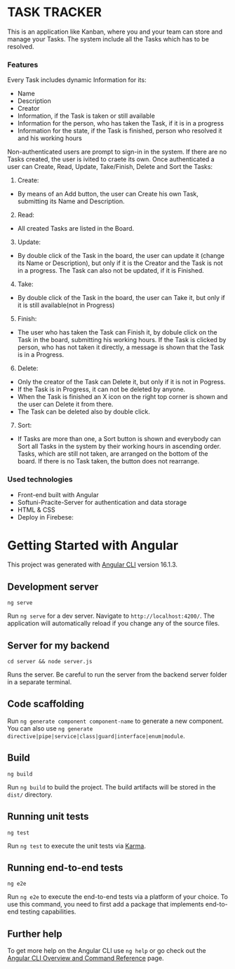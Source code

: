 # TASK TRACKER

This is an application like Kanban, where you and your team can store and manage your Tasks.
The system include all the Tasks which has to be resolved.

### Features

Every Task includes dynamic Information for its:

- Name
- Description
- Creator
- Information, if the Task is taken or still available 
- Information for the person, who has taken the Task, if it is in a progress
- Information for the state, if the Task is finished, person who resolved it and his working hours


Non-authenticated users are prompt to sign-in in the system. 
If there are no Tasks created, the user is ivited to craete its own.
Once authenticated a user can Create, Read, Update, Take/Finish, Delete and Sort the Tasks:

 1. Create:
 - By means of an Add button, the user can Create his own Task, submitting its Name and Description.
 2. Read:
 - All created Tasks are listed in the Board.
 3. Update:
 - By double click of the Task in the board, the user can update it (change its Name or Description), 
 but only if it is the Creator and the Task is not in a progress. The Task can also not be updated, if it is Finished.
 4. Take:
 - By double click of the Task in the board, the user can Take it, but only if it is still available(not in Progress)
 5. Finish:
 - The user who has taken the Task can Finish it, by dobule click on the Task in the board, submitting his working hours.
 If the Task is clicked by person, who has not taken it directly, a message is shown that the Task is in a Progress.
 6. Delete:
- Only the creator of the Task can Delete it, but only if it is not in Pogress.
- If the Task is in Progress, it can not be deleted by anyone.
- When the Task is finished an X icon on the right top corner is shown and the user can Delete it from there.
- The Task can be deleted also by double click.
 7. Sort:
 - If Tasks are more than one, a Sort button is shown and everybody can Sort all Tasks in the system by their working hours in ascending order. Tasks, which are still not taken, are arranged on the bottom of the board. If there is no Task taken, the button does not rearrange.


### Used technologies

- Front-end built with Angular
- Softuni-Pracite-Server for authentication and data storage
- HTML & CSS
- Deploy in Firebese: 

# Getting Started with Angular

This project was generated with [Angular CLI](https://github.com/angular/angular-cli) version 16.1.3.

## Development server

```
ng serve
```
Run `ng serve` for a dev server. Navigate to `http://localhost:4200/`. The application will automatically reload if you change any of the source files.

## Server for my backend

```
cd server && node server.js
```
Runs the server. 
Be careful to run the server from the backend server folder in a separate terminal.

## Code scaffolding

Run `ng generate component component-name` to generate a new component. You can also use `ng generate directive|pipe|service|class|guard|interface|enum|module`.

## Build

```
ng build
```
Run `ng build` to build the project. The build artifacts will be stored in the `dist/` directory.

## Running unit tests

```
ng test
```
Run `ng test` to execute the unit tests via [Karma](https://karma-runner.github.io).

## Running end-to-end tests

```
ng e2e
```
Run `ng e2e` to execute the end-to-end tests via a platform of your choice. To use this command, you need to first add a package that implements end-to-end testing capabilities.

## Further help

To get more help on the Angular CLI use `ng help` or go check out the [Angular CLI Overview and Command Reference](https://angular.io/cli) page.
